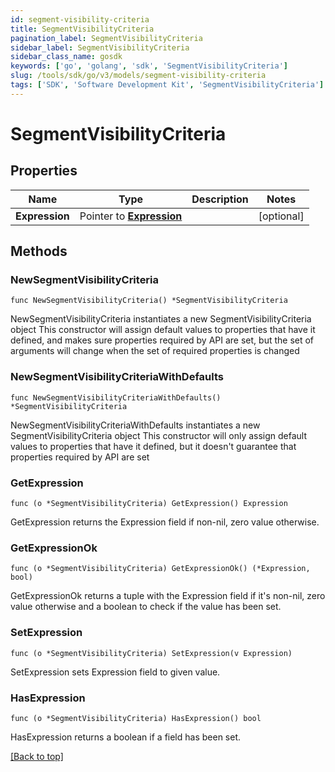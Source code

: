 ```yaml
---
id: segment-visibility-criteria
title: SegmentVisibilityCriteria
pagination_label: SegmentVisibilityCriteria
sidebar_label: SegmentVisibilityCriteria
sidebar_class_name: gosdk
keywords: ['go', 'golang', 'sdk', 'SegmentVisibilityCriteria'] 
slug: /tools/sdk/go/v3/models/segment-visibility-criteria
tags: ['SDK', 'Software Development Kit', 'SegmentVisibilityCriteria']
---
```


# SegmentVisibilityCriteria

## Properties

Name | Type | Description | Notes
------------ | ------------- | ------------- | -------------
**Expression** | Pointer to [**Expression**](Expression) |  | [optional] 

## Methods

### NewSegmentVisibilityCriteria

`func NewSegmentVisibilityCriteria() *SegmentVisibilityCriteria`

NewSegmentVisibilityCriteria instantiates a new SegmentVisibilityCriteria object
This constructor will assign default values to properties that have it defined,
and makes sure properties required by API are set, but the set of arguments
will change when the set of required properties is changed

### NewSegmentVisibilityCriteriaWithDefaults

`func NewSegmentVisibilityCriteriaWithDefaults() *SegmentVisibilityCriteria`

NewSegmentVisibilityCriteriaWithDefaults instantiates a new SegmentVisibilityCriteria object
This constructor will only assign default values to properties that have it defined,
but it doesn't guarantee that properties required by API are set

### GetExpression

`func (o *SegmentVisibilityCriteria) GetExpression() Expression`

GetExpression returns the Expression field if non-nil, zero value otherwise.

### GetExpressionOk

`func (o *SegmentVisibilityCriteria) GetExpressionOk() (*Expression, bool)`

GetExpressionOk returns a tuple with the Expression field if it's non-nil, zero value otherwise
and a boolean to check if the value has been set.

### SetExpression

`func (o *SegmentVisibilityCriteria) SetExpression(v Expression)`

SetExpression sets Expression field to given value.

### HasExpression

`func (o *SegmentVisibilityCriteria) HasExpression() bool`

HasExpression returns a boolean if a field has been set.


[[Back to top]](#) 



